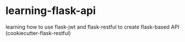 # learning-flask-api
learning how to use flask-jwt and flask-restful to create flask-based API (cookiecutter-flask-restful)
